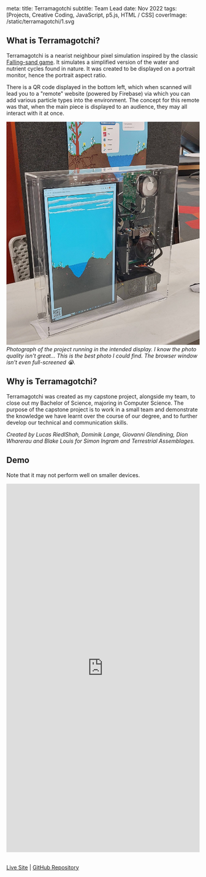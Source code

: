 <route lang="yaml">
meta:
  title: Terramagotchi
  subtitle: Team Lead
  date: Nov 2022
  tags: [Projects, Creative Coding, JavaScript, p5.js, HTML / CSS]
  coverImage: /static/terramagotchi/1.svg
</route>

## What is Terramagotchi?

Terramagotchi is a nearist neighbour pixel simulation inspired by the classic [Falling-sand game](https://en.wikipedia.org/wiki/Falling-sand_game). It simulates a simplified version of the water and nutrient cycles found in nature. It was created to be displayed on a portrait monitor, hence the portrait aspect ratio.

There is a QR code displayed in the bottom left, which when scanned will lead you to a "remote" website (powered by Firebase) via which you can add various particle types into the environment. The concept for this remote was that, when the main piece is displayed to an audience, they may all interact with it at once.

![](/src/assets/20221115_184938-EDIT.jpg)  
*Photograph of the project running in the intended display. I know the photo quality isn't great... This is the best photo I could find. The browser window isn't even full-screened 😭.*

## Why is Terramagotchi?

Terramagotchi was created as my capstone project, alongside my team, to close out my Bachelor of Science, majoring in Computer Science. The purpose of the capstone project is to work in a small team and demonstrate the knowledge we have learnt over the course of our degree, and to further develop our technical and communication skills.

_Created by Lucas RiedlShah, Dominik Lange, Giovanni Glendining, Dion Wharerau and Blake Louis for Simon Ingram and Terrestrial Assemblages._

## Demo

Note that it may not perform well on smaller devices.

<iframe
  frameborder="0"
  src="https://terramagotchi.web.app/"
  title="Terramagotchi App"
  style="
    justify-self: center;
    width: 100%;
    height: 80vh;
    max-height: 100vw;
    color-scheme: initial;
    margin-bottom: 1em;
  "
>
  <a href="https://terramagotchi.web.app/">terramagotchi.web.app</a>
</iframe>

[Live Site](https://terramagotchi.web.app/) |
[GitHub Repository](https://github.com/generatively/terramagotchi)